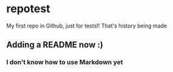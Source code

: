 # repotest
My first repo in Github, just for tests!!   That's history being made

Adding a README now :)
------------------------------
### I don't know how to use Markdown yet
